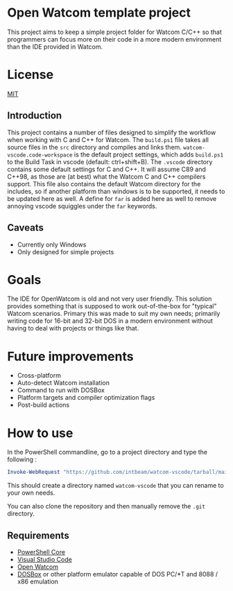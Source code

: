 # Open Watcom template project

This project aims to keep a simple project folder for Watcom C/C++ so that programmers can focus more on their code in a more modern environment than the IDE provided in Watcom.

# License

[MIT](https://opensource.org/licenses/MIT)

## Introduction

This project contains a number of files designed to simplify the workflow when working with C and C++ for Watcom.
The `build.ps1` file takes all source files in the `src` directory and compiles and links them.
`watcom-vscode.code-workspace` is the default project settings, which adds `build.ps1` to the Build Task in vscode (default: ctrl+shift+B).
The `.vscode` directory contains some default settings for C and C++. It will assume C89 and C++98, as those are (at best) what the Watcom C and C++ compilers support.
This file also contains the default Watcom directory for the includes, so if another platform than windows is to be supported, it needs to be updated here as well.
A define for `far` is added here as well to remove annoying vscode squiggles under the `far` keywords.

## Caveats

- Currently only Windows
- Only designed for simple projects

# Goals

The IDE for OpenWatcom is old and not very user friendly. This solution provides something that is supposed to work out-of-the-box for "typical" Watcom scenarios.
Primary this was made to suit my own needs; primarily writing code for 16-bit and 32-bit DOS in a modern environment without having to deal with projects or things like that.

# Future improvements

- Cross-platform
- Auto-detect Watcom installation
- Command to run with DOSBox
- Platform targets and compiler optimization flags
- Post-build actions

# How to use

In the PowerShell commandline, go to a project directory and type the following :

```powershell
Invoke-WebRequest "https://github.com/intbeam/watcom-vscode/tarball/main" -OutFile "./watcom-vscode.tar" && tar.exe -xf "./watcom-vscode.tar" && Remove-Item "./watcom-vscode.tar"
```

This should create a directory named `watcom-vscode` that you can rename to your own needs.

You can also clone the repository and then manually remove the `.git` directory.

## Requirements

- [PowerShell Core](https://docs.microsoft.com/en-us/powershell/scripting/install/installing-powershell)
- [Visual Studio Code](https://code.visualstudio.com/Download)
- [Open Watcom](http://www.openwatcom.org/download.php)
- [DOSBox](https://www.dosbox.com/download.php?main=1) or other platform emulator capable of DOS PC/*T and 8088 / x86 emulation